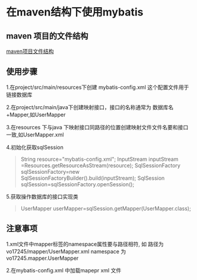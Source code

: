 # 在maven结构下使用mybatis

## maven 项目的文件结构

[maven项目文件结构](../maven/maven%E9%A1%B9%E7%9B%AE%E7%9A%84%E7%BB%93%E6%9E%84.md)

## 使用步骤

1.在project/src/main/resources下创建 mybatis-config.xml
这个配置文件用于链接数据库

2.在project/src/main/java下创建映射接口，接口的名称通常为 数据库名+Mapper,如UserMapper

3.在resources 下与java 下映射接口同路径的位置创建映射文件文件名要和接口一致,如UserMapper.xml

4.初始化获取sqlSession

>String resource="mybatis-config.xml";
        InputStream inputStream =Resources.getResourceAsStream(resource);
        SqlSessionFactory sqlSessionFactory=new SqlSessionFactoryBuilder().build(inputStream);
        SqlSession sqlSession=sqlSessionFactory.openSession();

5.获取操作数据库的接口实现类

>UserMapper userMapper=sqlSession.getMapper(UserMapper.class);

## 注意事项

1.xml文件中mapper标签的namespace属性要与路径相符,
如
路径为vo17245/mapper/UserMapper.xml
namespace 为 vo17245.mapper.UserMapper

2.在mybatis-config.xml 中加载mapepr xml 文件
